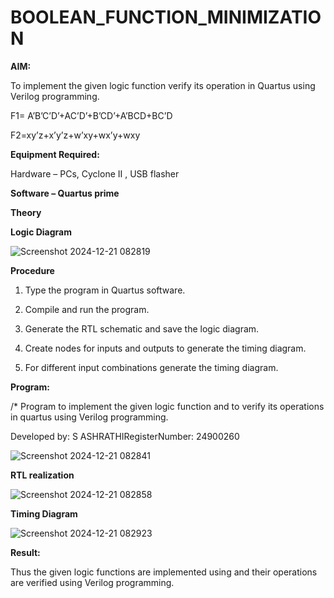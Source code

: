 # BOOLEAN_FUNCTION_MINIMIZATION

**AIM:**

To implement the given logic function verify its operation in Quartus using Verilog programming.

F1= A’B’C’D’+AC’D’+B’CD’+A’BCD+BC’D 

F2=xy’z+x’y’z+w’xy+wx’y+wxy

**Equipment Required:**

Hardware – PCs, Cyclone II , USB flasher

**Software – Quartus prime**

**Theory**

**Logic Diagram**

![Screenshot 2024-12-21 082819](https://github.com/user-attachments/assets/9de281e8-a9f4-4b2c-908f-86e98068aabd)


**Procedure**

1.	Type the program in Quartus software.

2.	Compile and run the program.

3.	Generate the RTL schematic and save the logic diagram.

4.	Create nodes for inputs and outputs to generate the timing diagram.

5.	For different input combinations generate the timing diagram.


**Program:**

/* Program to implement the given logic function and to verify its operations in quartus using Verilog programming. 

Developed by:  S ASHRATHIRegisterNumber: 24900260

![Screenshot 2024-12-21 082841](https://github.com/user-attachments/assets/a221d01c-3e74-4b1d-8699-0132e1a9f10f)



**RTL realization**

![Screenshot 2024-12-21 082858](https://github.com/user-attachments/assets/77552511-4532-46f2-a516-14a4afcb9400)


**Timing Diagram**

![Screenshot 2024-12-21 082923](https://github.com/user-attachments/assets/93e976fa-9099-4104-83cb-de7e43d6d844)


**Result:**

Thus the given logic functions are implemented using and their operations are verified using Verilog programming.

